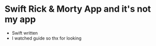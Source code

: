 # Swift Rick & Morty App and it's not my app

- Swift written 
- I watched guide so thx for looking

